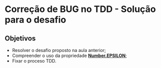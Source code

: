 # Correção de BUG no TDD - Solução para o desafio

## Objetivos
- Resolver o desafio proposto na aula anterior;
- Compreender o uso da propriedade [**Number.EPSILON**](https://developer.mozilla.org/pt-BR/docs/Web/JavaScript/Reference/Global_Objects/Number/EPSILON);
- Fixar o proceso TDD.
